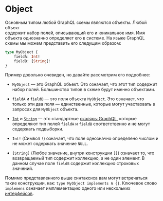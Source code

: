 # Object

Основным типом любой GraphQL схемы являются объекты. Любой объект  
содержит набор полей, описывающий его и юникальное имя. Имя объекта
однозначно определяет его в системе. На языке GraphQL схемы мы можем 
представить его следущим образом:

```graphql
type MyObject {
    fieldA: Int!
    fieldB: [String]!
}
```

Пример довольно очевиден, но давайте рассмотрим его подробнее:

- `MyObject` — это GraphQL объект. Это означает, что этот тип содержит
набор полей. Большинство типов в схеме будут именно объектами.

- `fieldA` и `fieldB` — это поля объекта `MyObject`. Это означает, 
что только эти два поля — единственные, которые могут участвовать в запросах для 
`MyObject` объекта.

- [`Int`](/sdl/scalar/int) и [`String`](/sdl/scalar/string) — это 
стандартные [скаляры GraphQL](/sdl/scalar), которые определяют тип 
полей `fieldA` и `fieldB` соответственно и не могут содержать подвыборки.

- `Int!` (Символ `!`) означает, что поле однозначно определено числом и 
не может содержать значение `NULL`.

- `[String]` (Любое значение, внутри конструкции `[]`) означает то,
что возвращаемый тип содержит коллекцию, а не один элемент. В данном случае
поле `fieldB` содержит коллекцию строковых значений.

Помимо представленного выше синтаксиса вам могут встречаться такие 
конструкции, как: `type MyObject implements A {}`. Ключевое слово 
`implemens` означает имплементацию одного или нескольких
 [интерфейсов](/graphql/interface).
